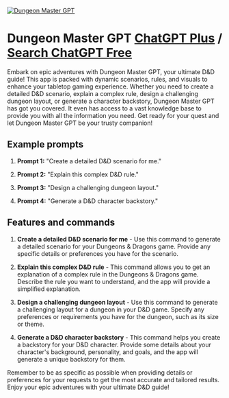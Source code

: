 
[![Dungeon Master GPT](https://files.oaiusercontent.com/file-nBYlhYBXEs3r5W2iOQY1lrQq?se=2123-10-18T22%3A29%3A29Z&sp=r&sv=2021-08-06&sr=b&rscc=max-age%3D31536000%2C%20immutable&rscd=attachment%3B%20filename%3D106c78d3-d319-4a66-a01d-7bfd024152e6.png&sig=70Pr0bKT65%2B0%2BF5QVw1j0BdELQGzqWyEQzNK0gSkUbU%3D)](https://chat.openai.com/g/g-zme1PCNTW-dungeon-master-gpt)

# Dungeon Master GPT [ChatGPT Plus](https://chat.openai.com/g/g-zme1PCNTW-dungeon-master-gpt) / [Search ChatGPT Free](https://gptcall.net/index.html#/?search=Dungeon%20Master%20GPT)

Embark on epic adventures with Dungeon Master GPT, your ultimate D&D guide! This app is packed with dynamic scenarios, rules, and visuals to enhance your tabletop gaming experience. Whether you need to create a detailed D&D scenario, explain a complex rule, design a challenging dungeon layout, or generate a character backstory, Dungeon Master GPT has got you covered. It even has access to a vast knowledge base to provide you with all the information you need. Get ready for your quest and let Dungeon Master GPT be your trusty companion!

## Example prompts

1. **Prompt 1:** "Create a detailed D&D scenario for me."

2. **Prompt 2:** "Explain this complex D&D rule."

3. **Prompt 3:** "Design a challenging dungeon layout."

4. **Prompt 4:** "Generate a D&D character backstory."

## Features and commands

1. **Create a detailed D&D scenario for me** - Use this command to generate a detailed scenario for your Dungeons & Dragons game. Provide any specific details or preferences you have for the scenario.

2. **Explain this complex D&D rule** - This command allows you to get an explanation of a complex rule in the Dungeons & Dragons game. Describe the rule you want to understand, and the app will provide a simplified explanation.

3. **Design a challenging dungeon layout** - Use this command to generate a challenging layout for a dungeon in your D&D game. Specify any preferences or requirements you have for the dungeon, such as its size or theme.

4. **Generate a D&D character backstory** - This command helps you create a backstory for your D&D character. Provide some details about your character's background, personality, and goals, and the app will generate a unique backstory for them.

Remember to be as specific as possible when providing details or preferences for your requests to get the most accurate and tailored results. Enjoy your epic adventures with your ultimate D&D guide!


